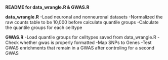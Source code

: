 **README for data_wrangle.R & GWAS.R**

**data_wrangle.R**
-Load neuronal and nonneuronal datasets
-Normalized the raw counts table to be 10,000 before calculate quantile groups
-Calculate the quantile groups for each celltype


**GWAS.R**
-Load quantile groups for celltypes saved from data_wrangle.R
-Check whether gwas is properly formatted
-Map SNPs to Genes
-Test GWAS enrichments that remain in a GWAS after controling for a second GWAS


